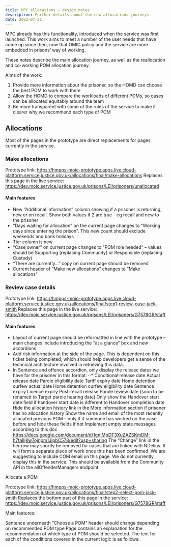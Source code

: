 ```yaml
---
title: MPC allocations – design notes
description: Further details about the new allocations journeys
date: 2022-07-21
---
```


MPC already has this functionality, introduced when the service was first launched. This work aims to meet a number of the user needs that have come up since then, now that OMIC policy and the service are more embedded in prisons’ way of working.

These notes describe the main allocation journey, as well as the reallocation and co-working POM allocation journey.

Aims of the work:

1. Provide more information about the prisoner, so the HOMD can choose the best POM to work with them
2. Allow the HOMD to compare the workloads of different POMs, so cases can be allocated equitably around the team
3. Be more transparent with some of the rules of the service to make it clearer why we recommend each type of POM

## Allocations

Most of the pages in the prototype are direct replacements for pages currently in the service.

### Make allocations

Prototype link: https://hmpps-moic-prototype.apps.live.cloud-platform.service.justice.gov.uk/allocations/final/make-allocations
Replaces this page in the live service: https://dev.moic.service.justice.gov.uk/prisons/LEI/prisoners/unallocated

#### Main features

* New “Additional information” column showing if a prisoner is returning, new or on recall. Show both values if 2 are true - eg recall and new to the prisoner
* “Days waiting for allocation” on the current page changes to “Working days since entering the prison”. This new count should exclude weekends and bank holidays
* Tier column is new
* “Case owner” on current page changes to “POM role needed” – values should be Supporting (replacing Community) or Responsible (replacing Custody)
* “There are currently…” copy on current page should be removed
* Current header of “Make new allocations” changes to “Make allocations”

### Review case details

Prototype link: https://hmpps-moic-prototype.apps.live.cloud-platform.service.justice.gov.uk/allocations/final/step1-review-case-jack-smith
Replaces this page in the live service: https://dev.moic.service.justice.gov.uk/prisons/LEI/prisoners/G7578GR/staff

#### Main features

* Layout of current page should be reformatted in line with the prototype – main changes include introducing the “at a glance” box and new accordions
* Add risk information at the side of the page. This is dependent on this ticket being completed, which should help developers get a sense of the technical architecture involved in retrieving this data. 
* In Sentence and offence accordion, only display the release dates we have for the prisoner in this format:
⋅⋅* Conditional release date
Actual release date
Parole eligibility date
Tariff expiry date
Home detention curfew actual date
Home detention curfew eligibility date
Sentence expiry
Licence expiry
Post-recall release
Parole review date (soon to be renamed to Target parole hearing date)
Only show the Handover start date field if handover start date is different to Handover completion date
Hide the allocation history link in the More information section if prisoner has no allocation history
Show the name and email of the most recently allocated previous POM – only if if someone has worked on the case before and hide these fields if not
Implement empty state messages according to this doc https://docs.google.com/document/d/1gnIMpDT3XuZAZSKmDM-h7taIIjKw7ojnpm1JipbC578/edit?usp=sharing
The “Change” link in the tier row may shortly be removed for cases that are linked with NDelius. It will form a separate piece of work once this has been confirmed.
We are suggesting to include COM email on this page. We do not currently display this in the service. This should be available from the Community API in the allOffenderManagers endpoint.

Allocate a POM 

Prototype link: https://hmpps-moic-prototype.apps.live.cloud-platform.service.justice.gov.uk/allocations/final/step2-select-pom-jack-smith
Replaces the bottom part of this page in the service: https://dev.moic.service.justice.gov.uk/prisons/LEI/prisoners/G7578GR/staff

Main features:

Sentence underneath “Choose a POM” header should change depending on recommended POM type
Page contains an explanation for the recommendation of which type of POM should be selected. The text for each of the conditions covered in the current logic is as follows:

